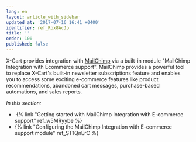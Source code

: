 ```yaml
---
lang: en
layout: article_with_sidebar
updated_at: '2017-07-16 16:41 +0400'
identifier: ref_Rox8AcJp
title: ''
order: 100
published: false
---
```

X-Cart provides integration with [MailChimp](http://www.mailchimp.com/signup/?pid=xcart&source=website) via a built-in module "MailChimp Integration with Ecommerce support". MailChimp provides a powerful tool to replace X-Cart's built-in newsletter subscriptions feature and enables you to access some exciting e-commerce features like product recommendations, abandoned cart messages, purchase-based automations, and sales reports. 

_In this section:_

*   {% link "Getting started with MailChimp Integration with E-commerce support" ref_w5MRyybe %}
*   {% link "Configuring the MailChimp Integration with E-commerce support module" ref_ST1QnErC %}
